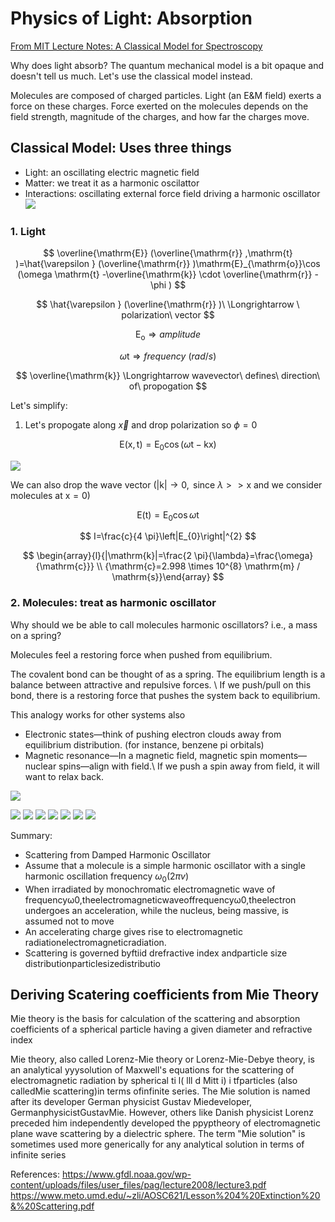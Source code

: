 # Physics of Light: Absorption

[From MIT Lecture Notes: A Classical Model for Spectroscopy](https://ocw.mit.edu/courses/chemistry/5-33-advanced-chemical-experimentation-and-instrumentation-fall-2007/lecture-notes/classicalspec.pdf)

Why does light absorb? The quantum mechanical model is a bit opaque and doesn't tell us much. Let's use the classical model instead.

Molecules are composed of charged particles. Light (an E&M field) exerts a force on these charges. Force exerted on the molecules depends on the field strength, magnitude of the charges, and how far the charges move.

## **Classical Model:** Uses three things

- Light: an oscillating electric magnetic field
- Matter: we treat it as a harmonic oscilattor
- Interactions: oscillating external force field driving a harmonic oscillator
  ![](../assets/why-molecules-absorb.png)

### 1. Light

$$
\overline{\mathrm{E}} (\overline{\mathrm{r}} ,\mathrm{t} )=\hat{\varepsilon } (\overline{\mathrm{r}} )\mathrm{E}_{\mathrm{o}}\cos (\omega \mathrm{t} -\overline{\mathrm{k}} \cdot \overline{\mathrm{r}} -\phi )
$$

$$
\hat{\varepsilon } (\overline{\mathrm{r}} )\ \Longrightarrow \ polarization\ vector
$$

$$
\mathrm{E}_{\mathrm{o}} \Longrightarrow amplitude
$$

$$
\omega \mathrm{t} \Longrightarrow frequency\ ( rad/s)
$$

$$
\overline{\mathrm{k}} \Longrightarrow wavevector\ defines\ direction\ of\ propogation
$$

Let's simplify:

1. Let's propogate along $\vec{x}$ and drop polarization so $\phi=0$

$$
\mathrm{E}(\mathrm{x}, \mathrm{t})=\mathrm{E}_{0} \cos (\omega \mathrm{t}-\mathrm{kx})
$$

![](../assets/light-oscillation-in-space.png)

We can also drop the wave vector $(|\mathrm{k}| \rightarrow 0, \text { since } \lambda>>\mathrm{x} \text { and we consider molecules at } \mathrm{x}=0)$

$$
\mathrm{E}(\mathrm{t})=\mathrm{E}_{0} \cos \omega \mathrm{t}
$$

$$
I=\frac{c}{4 \pi}\left|E_{0}\right|^{2}
$$

$$
\begin{array}{l}{|\mathrm{k}|=\frac{2 \pi}{\lambda}=\frac{\omega}{\mathrm{c}}} \\ {\mathrm{c}=2.998 \times 10^{8} \mathrm{m} / \mathrm{s}}\end{array}
$$

### 2. Molecules: treat as harmonic oscillator

Why should we be able to call molecules harmonic oscillators?  i.e., a mass on a spring?

Molecules feel a restoring force when pushed from equilibrium.

The covalent bond can be thought of as a spring.  The equilibrium length is a balance between attractive and repulsive forces. \\
If we push/pull on this bond, there is a restoring force that pushes the system back to equilibrium.

This analogy works for other systems also

- Electronic states—think of pushing electron clouds away from equilibrium distribution. (for instance, benzene pi orbitals)
- Magnetic resonance—In a magnetic field, magnetic spin moments—nuclear spins—align with field.\\
  If we push a spin away from field, it will want to relax back.

![](../assets/classic-eq-of-harmonic-oscillation.png)

![](../assets/draft-physics-absorption-derivation1.png)
![](../assets/draft-physics-absorption-derivation2.png)
![](../assets/draft-physics-absorption-derivation3.png)
![](../assets/draft-physics-absorption-derivation4.png)
![](../assets/draft-physics-absorption-derivation5.png)
![](../assets/draft-physics-absorption-derivation6.png)
![](../assets/draft-physics-absorption-derivation7.png)

Summary:

- Scattering from Damped Harmonic Oscillator
- Assume that a molecule is a simple harmonic oscillator with a single harmonic oscillation frequency $\omega_{0}(2 \pi v)$
- When irradiated by monochromatic electromagnetic wave of frequencyω0,theelectromagneticwaveoffrequencyω0,theelectron undergoes an acceleration, while the nucleus, being massive, is assumed not to move
- An accelerating charge gives rise to electromagnetic radiationelectromagneticradiation.
- Scattering is governed byftiid    drefractive index andparticle size distributionparticlesizedistributio

## Deriving Scatering coefficients from Mie Theory

Mie theory is the basis for calculation of the scattering and absorption coefficients of a spherical particle having a given diameter and refractive index

Mie theory, also called Lorenz-Mie theory or Lorenz-Mie-Debye theory, is an analytical yyysolution of Maxwell's equations for the scattering of electromagnetic radiation by spherical ti  l(  lll  d Mitt   i) i   tfparticles (also calledMie scattering)in terms ofinfinite series. The Mie solution is named after its developer  German physicist Gustav Miedeveloper, GermanphysicistGustavMie. However, others like Danish physicist Lorenz preceded him independently developed the ppyptheory of electromagnetic plane wave scattering by a dielectric sphere. The term "Mie solution" is sometimes used more generically for any analytical solution in terms of infinite series

References:
<https://www.gfdl.noaa.gov/wp-content/uploads/files/user_files/pag/lecture2008/lecture3.pdf>
<https://www.meto.umd.edu/~zli/AOSC621/Lesson%204%20Extinction%20&%20Scattering.pdf>
